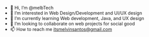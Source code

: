 - 👋 Hi, I’m @melbTech
- 👀 I’m interested in Web Design/Development and UI/UX design
- 🌱 I’m currently learning Web development, Java, and UX design
- 💞️ I’m looking to collaborate on web projects for social good
- 📫 How to reach me itsmelvinsantos@gmail.com

<!---
melbTech/melbTech is a ✨ special ✨ repository because its `README.md` (this file) appears on your GitHub profile.
You can click the Preview link to take a look at your changes.
--->
